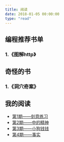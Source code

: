 ```yaml
---
title: 阅读
date: 2018-01-05 00:00:00
type: "read"
---
```


##  编程推荐书单

### 1.《图解http》


##  奇怪的书

### 1.《洞穴奇案》

##  我的阅读
  - [第1期——刻意练习](https://men-hulu.github.io/docs/notes/刻意练习.html)
  - [第2期——中的精神](https://men-hulu.github.io/docs/notes/中的精神.html)
  - [第3期——小狗钱钱](https://men-hulu.github.io/docs/notes/小狗钱钱.html)
  - [第4期——事实](https://men-hulu.github.io/docs/notes/事实.html)